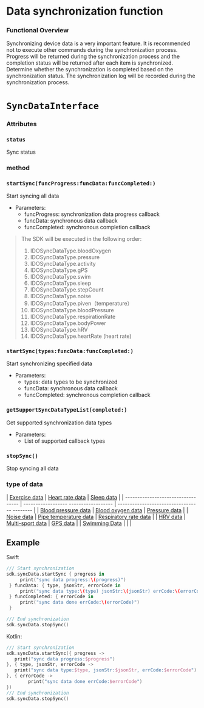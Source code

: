 # Data synchronization function
### Functional Overview

Synchronizing device data is a very important feature. It is recommended not to execute other commands during the synchronization process. Progress will be returned during the synchronization process and the completion status will be returned after each item is synchronized. Determine whether the synchronization is completed based on the synchronization status. The synchronization log will be recorded during the synchronization process.

# `SyncDataInterface`

### Attributes

### `status`

Sync status

### method

### `startSync(funcProgress:funcData:funcCompleted:)`

Start syncing all data

- Parameters:
   - funcProgress: synchronization data progress callback
   - funcData: synchronous data callback
   - funcCompleted: synchronous completion callback

> The SDK will be executed in the following order:
>
> 1. IDOSyncDataType.bloodOxygen
> 2. IDOSyncDataType.pressure
> 3. IDOSyncDataType.activity
> 4. IDOSyncDataType.gPS
> 5. IDOSyncDataType.swim
> 6. IDOSyncDataType.sleep
> 7. IDOSyncDataType.stepCount
> 8. IDOSyncDataType.noise
> 9. IDOSyncDataType.piven（temperature）
> 10. IDOSyncDataType.bloodPressure
> 11. IDOSyncDataType.respirationRate
> 12. IDOSyncDataType.bodyPower
> 13. IDOSyncDataType.hRV
> 14. IDOSyncDataType.heartRate (heart rate)



### `startSync(types:funcData:funcCompleted:)`

Start synchronizing specified data

- Parameters:
   - types: data types to be synchronized
   - funcData: synchronous data callback
   - funcCompleted: synchronous completion callback

### `getSupportSyncDataTypeList(completed:)`

Get supported synchronization data types

- Parameters:
   - List of supported callback types

### `stopSync()`

Stop syncing all data

### type of data

| [Exercise data](IDOSyncStepCount.md) | [Heart rate data](IDOSyncHrData.md) | [Sleep data](IDOSyncSleepData.md) |
| ---------------------------------- | ------------------ ------------------ | ---------------------------------- -------- |
| [Blood pressure data](IDOSyncBpData.md) | [Blood oxygen data](IDOSyncSpo2Data.md) | [Pressure data](IDOSyncPressure.md) |
| [Noise data](IDOSyncNoiseData.md) | [Pipe temperature data](IDOSyncPivenData.md) | [Respiratory rate data](IDOSyncRespirRateData.md) |
| [HRV data](IDOSyncHrvData.md) | [Multi-sport data](IDOSyncActivityData.md) | [GPS data](IDOSyncGpsData.md) |
| [Swimming Data](IDOSyncSwimData.md) | | |

## Example

Swift

```swift
/// Start synchronization
sdk.syncData.startSync { progress in
     print("sync data progress:\(progress)")
 } funcData: { type, jsonStr, errorCode in
     print("sync data type:\(type) jsonStr:\(jsonStr) errCode:\(errorCode)")
 } funcCompleted: { errorCode in
     print("sync data done errCode:\(errorCode)")
 }

/// End synchronization
sdk.syncData.stopSync()
```

Kotlin:

```kotlin
/// Start synchronization
sdk.syncData.startSync({ progress ->
   print("sync data progress:$progress")
}, { type, jsonStr, errorCode ->
   print("sync data type:$type, jsonStr:$jsonStr, errCode:$errorCode")
}, { errorCode ->
		print("sync data done errCode:$errorCode")
})
/// End synchronization
sdk.syncData.stopSync()
```
